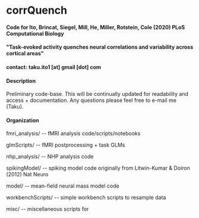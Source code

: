 # corrQuench
#### Code for Ito, Brincat, Siegel, Mill, He, Miller, Rotstein, Cole (2020) PLoS Computational Biology
#### "Task-evoked activity quenches neural correlations and variability across cortical areas"


#### contact: taku.ito1 [at] gmail [dot] com

#### Description
Preliminary code-base. This will be continually updated for readability and access + documentation. Any questions please feel free to e-mail me (Taku).

#### Organization
fmri_analysis/ -- fMRI analysis code/scripts/notebooks

glmScripts/ -- fMRI postprocessing + task GLMs

nhp_analysis/ -- NHP analysis code

spikingModel/ -- spiking model code originally from Litwin-Kumar & Doiron (2012) Nat Neuro

model/ -- mean-field neural mass model code

workbenchScripts/ -- simple workbench scripts to resample data

misc/ -- miscellaneous scripts for 
